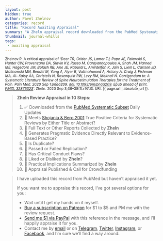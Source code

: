 ```yaml
---
layout: post
hidden: true
author: Pavel Zhelnov
categories: record
title: "Record Awaiting Appraisal"
summary: "A Zheln appraisal record downloaded from the PubMed Systematic Subset daily updates."
thumbnail: journal-whills
tags:
 - awaiting appraisal
---
```


<small id="citation">Zhelnov P. A critical appraisal of _‘Deer TR, Grider JS, Lamer TJ, Pope JE, Falowski S, Hunter CW, Provenzano DA, Slavin KV, Russo M, Carayannopoulos A, Shah JM, Harned ME, Hagedorn JM, Bolash RB, Arle JE, Kapural L, Amirdelfan K, Jain S, Liem L, Carlson JD, Malinowski MN, Bendel M, Yang A, Aiyer R, Valimahomed A, Antony A, Craig J, Fishman MA, Al- Kaisy AA, Christelis N, Rosenquist RW, Levy RM, Mekhail N. Corrigendum to: A Systematic Literature Review of Spine Neurostimulation Therapies for the Treatment of Pain. Pain Med. 2020 Sep 1:pnaa209. [doi: 10.1093/pm/pnaa209](https://doi.org/10.1093/pm/pnaa209). Epub ahead of print. [PMID: 32875323](https://pubmed.gov/32875323)’._ Zheln. 2020 Sep 3;36–38(1):r97d3. URI: {{ page.url | absolute_url }}.</small>

> **Zheln Review Appraisal in 10 Steps:**
>
> 1. ✅ Downloaded from the [PubMed Systematic Subset](https://github.com/p1m-ortho/qs-global-ortho-search-queries/blob/global-sr-query/README.md) Daily Updates
> 2. 🔄 Meets [Shojania & Bero 2001](https://www.researchgate.net/publication/11820967_Taking_Advantage_of_the_Explosion_of_Systematic_Reviews_An_Efficient_MEDLINE_Search_Strategy) True Positive Criteria for Systematic Reviews by Either Title or Abstract?
> 3. 🔄 Full Text or Other Reports Collected by **Zheln**
> 4. 🔄 Generates Pragmatic Evidence Directly Relevant to Evidence-Based Practice?
> 5. 🔄 Is Duplicate?
> 6. 🔄 Passed or Failed Replication?
> 7. 🔄 Has Critical Conduct Flaws?
> 8. 🔄 Liked or Disliked by **Zheln**?
> 9. 🔄 Practical Implications Summarized by **Zheln**
> 10. 🔄 Appraisal Published & Call for Crowdfunding

> I have uploaded this record from PubMed but haven’t appraised it yet.
>
> If you want me to appraise this record, I’ve got several options for you:
> * Wait until I get my hands on it myself.
> * [Buy a subscription on Patreon](https://patreon.com/zheln) for $1 to $5 and PM me with the review request.
> * [Send me $1 via PayPal](https://paypal.me/pjelnov) with this reference in the message, and I’ll happily appraise it for you.
> * Contact me by [email](mailto:pavel@zheln.com) or on [Telegram](https://t.me/drzhelnov), [Twitter](https://twitter.com/drzhelnov), [Instagram](https://instagram.com/igzheln), or [Facebook](https://facebook.com/drzhelnov), and I’m sure we’ll find a way around.
